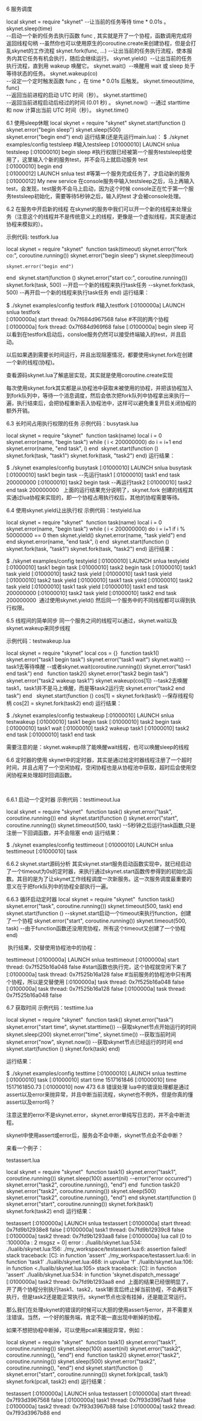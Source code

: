 6 服务调度

local skynet = require "skynet"
--让当前的任务等待 time * 0.01s 。
skynet.sleep(time)  
​
--启动一个新的任务去执行函数 func , 其实就是开了一个协程，函数调用完成将返回线程句柄
--虽然你也可以使用原生的coroutine.create来创建协程，但是会打乱skynet的工作流程
skynet.fork(func, ...) 
​
--让出当前的任务执行流程，使本服务内其它任务有机会执行，随后会继续运行。
skynet.yield()
​
--让出当前的任务执行流程，直到用 wakeup 唤醒它。
skynet.wait()
​
--唤醒用 wait 或 sleep 处于等待状态的任务。
skynet.wakeup(co)       
​
--设定一个定时触发函数 func ，在 time * 0.01s 后触发。
skynet.timeout(time, func)  
​
--返回当前进程的启动 UTC 时间（秒）。
skynet.starttime()  
​
--返回当前进程启动后经过的时间 (0.01 秒) 。
skynet.now()
​
--通过 starttime 和 now 计算出当前 UTC 时间（秒）。
skynet.time()

6.1 使用sleep休眠
local skynet = require "skynet"
​
skynet.start(function ()
    skynet.error("begin sleep")
    skynet.sleep(500)   
    skynet.error("begin end")
end)
运行结果(还是先运行main.lua)：
$ ./skynet examples/config
testsleep                       #输入testsleep
[:01000010] LAUNCH snlua testsleep
[:01000010] begin sleep
#执行权限已经被第一个服务testsleep给使用了，这里输入个新的服务test，并不会马上就启动服务
test        
[:01000010] begin end       
[:01000012] LAUNCH snlua test  #等第一个服务完成任务了，才启动新的服务
[:01000012] My new service
在console服务中输入testsleep之后，马上再输入test，会发现，test服务不会马上启动，因为这个时候 console正在忙于第一个服务testsleep初始化，需要等待5秒钟之后，输入的test 才会被console处理。

6.2 在服务中开启新的线程
​ 在skynet的服务中我们可以开一个新的线程来处理业务（注意这个的线程并不是传统意义上的线程，更像是一个虚拟线程，其实是通过协程来模拟的）。

示例代码: testfork.lua

local skynet = require "skynet"
​
function task(timeout)
    skynet.error("fork co:", coroutine.running())
    skynet.error("begin sleep")
    skynet.sleep(timeout)
    
    skynet.error("begin end")
end
​
skynet.start(function ()
    skynet.error("start co:", coroutine.running())
    skynet.fork(task, 500)  --开启一个新的线程来执行task任务
    --skynet.fork(task, 500)  --再开启一个新的线程来执行task任务
end)
运行结果：

$ ./skynet examples/config
testfork                        #输入testfork
[:0100000a] LAUNCH snlua testfork   
[:0100000a] start thread: 0x7f684d967568 false #不同的两个协程
[:0100000a] fork  thread: 0x7f684d969f68 false
[:0100000a] begin sleep
​ 可以看到在testfork启动后，consloe服务仍然可以接受终端输入的test，并且启动。

​ 以后如果遇到需要长时间运行，并且出现阻塞情况，都要使用skynet.fork在创建一个新的线程(协程)。

 

 

查看源码skynet.lua了解底层实现，其实就是使用coroutine.create实现

​ 每次使用skynet.fork其实都是从协程池中获取未被使用的协程，并把该协程加入到fork队列中，等待一个消息调度，然后会依次把fork队列中协程拿出来执行一遍，执行结束后，会把协程重新丢入协程池中，这样可以避免重复开启关闭协程的额外开销。

 

6.3 长时间占用执行权限的任务
示例代码：busytask.lua

local skynet = require "skynet"
​
function task(name)
    local i = 0
    skynet.error(name, "begin task")
    while ( i < 200000000)
    do
        i = i+1
    end
    skynet.error(name, "end task", i)
end
​
skynet.start(function ()
    skynet.fork(task, "task1")
    skynet.fork(task, "task2")
end)
运行结果：

$ ./skynet examples/config
busytask
[:01000010] LAUNCH snlua busytask
[:01000010] task1 begin task       --先运行task1
[:01000010] task1 end task 200000000
[:01000010] task2 begin task        --再运行task2
[:01000010] task2 end task 200000000
​
​ 上面的运行结果充分说明了，skynet.fork 创建的线程其实通过lua协程来实现的，即一个协程占用执行权后，其他的协程需要等待。

6.4 使用skynet.yield让出执行权
示例代码：testyield.lua

local skynet = require "skynet"
​
function task(name)
    local i = 0
    skynet.error(name, "begin task")
    while ( i < 200000000)
    do
        i = i+1
        if i % 50000000 == 0 then
            skynet.yield()
            skynet.error(name, "task yield")
        end
    end
    skynet.error(name, "end task", i)
end
​
skynet.start(function ()
    skynet.fork(task, "task1")
    skynet.fork(task, "task2")
end)
运行结果：

$ ./skynet examples/config
testyield
[:01000010] LAUNCH snlua testyield
[:01000010] task1 begin task
[:01000010] task2 begin task
[:01000010] task1 task yield
[:01000010] task2 task yield
[:01000010] task1 task yield
[:01000010] task2 task yield
[:01000010] task1 task yield
[:01000010] task2 task yield
[:01000010] task1 task yield
[:01000010] task1 end task 200000000
[:01000010] task2 task yield
[:01000010] task2 end task 200000000
​ 通过使用skynet.yield() 然后同一个服务中的不同线程都可以得到执行权限。

 

6.5 线程间的简单同步
​ 同一个服务之间的线程可以通过，skynet.wait以及skynet.wakeup来同步线程

示例代码：testwakeup.lua

local skynet = require "skynet"
local cos = {}
​
function task1()
    skynet.error("task1 begin task")
    skynet.error("task1 wait")
    skynet.wait()               --task1去等待唤醒
    --或者skynet.wait(coroutine.running())
    skynet.error("task1 end task")
end
​
​
function task2()
    skynet.error("task2 begin task")
    skynet.error("task2 wakeup task1")
    skynet.wakeup(cos[1])           --task2去唤醒task1，task1并不是马上唤醒，而是等task2运行完
    skynet.error("task2 end task")
end
​
​
skynet.start(function ()
    cos[1] = skynet.fork(task1)  --保存线程句柄
    cos[2] = skynet.fork(task2)
end)
运行结果：

$ ./skynet examples/config
testwakeup
[:01000010] LAUNCH snlua testwakeup
[:01000010] task1 begin task
[:01000010] task2 begin task
[:01000010] task1 wait
[:01000010] task2 wakeup task1
[:01000010] task2 end task
[:01000010] task1 end task
 

需要注意的是：skynet.wakeup除了能唤醒wait线程，也可以唤醒sleep的线程

 

 

6.6 定时器的使用
​ skynet中的定时器，其实是通过给定时器线程注册了一个超时时间，并且占用了一个空闲协程，空闲协程也是从协程池中获取，超时后会使用空闲协程来处理超时回调函数。

​

6.6.1 启动一个定时器
示例代码：testtimeout.lua

local skynet = require "skynet"
​
function task()
    skynet.error("task", coroutine.running())
end
​
skynet.start(function ()
     skynet.error("start", coroutine.running())
    skynet.timeout(500, task) --5秒钟之后运行task函数,只是注册一下回调函数，并不会阻塞
end)
运行结果：

$ ./skynet examples/config
testtimeout
[:01000010] LAUNCH snlua testtimeout
[:01000010] task
 

6.6.2 skynet.start源码分析
​ 其实skynet.start服务启动函数实现中，就已经启动了一个timeout为0s的定时器，来执行通过skynet.start函数传参得到的初始化函数。其目的是为了让skynet工作线程调度一次新服务。这一次服务调度最重要的意义在于把fork队列中的协程全部执行一遍。

6.6.3 循环启动定时器
local skynet = require "skynet"
​
function task()
    skynet.error("task", coroutine.running())
    skynet.timeout(500, task)
end
​
skynet.start(function ()  --skynet.start启动一个timeout来执行function，创建了一个协程
     skynet.error("start", coroutine.running())
    skynet.timeout(500, task) --由于function函数还没用完协程，所有这个timeout又创建了一个协程
end)
 

​ 执行结果，交替使用协程池中的协程：

testtimeout
[:0100000a] LAUNCH snlua testtimeout
[:0100000a] start thread: 0x7f525b16a048 false  #start函数也执行完，这个协程就空闲下来了
[:0100000a] task thread: 0x7f525b16a128 false   #当前服务的协程池中只有两个协程，所以是交替使用
[:0100000a] task thread: 0x7f525b16a048 false
[:0100000a] task thread: 0x7f525b16a128 false
[:0100000a] task thread: 0x7f525b16a048 false
 

6.7 获取时间
示例代码：testtime.lua

local skynet = require "skynet"
​
function task()
    skynet.error("task")
    skynet.error("start time", skynet.starttime()) --获取skynet节点开始运行的时间
    skynet.sleep(200)
    skynet.error("time", skynet.time())     --获取当前时间
    skynet.error("now", skynet.now())       --获取skynet节点已经运行的时间
end
​
skynet.start(function ()
    skynet.fork(task)
end)
 

运行结果：

$ ./skynet examples/config
testtime
[:01000010] LAUNCH snlua testtime
[:01000010] task
[:01000010] start time 1517161846
[:01000010] time 1517161850.73
[:01000010] now 473
6.8 错误处理
​ lua中的错误处理都是通过assert以及error来抛异常，并且中断当前流程，skynet也不例外，但是你真的懂assert以及error吗？

​ 注意这里的error不是skynet.error，skynet.error单纯写日志的，并不会中断流程。

​ skynet中使用assert或error后，服务会不会中断，skynet节点会不会中断？

来看一个例子：

testassert.lua

local skynet = require "skynet"
​
function task1()
    skynet.error("task1", coroutine.running())
    skynet.sleep(100)
    assert(nil)
    --error("error occurred")
    skynet.error("task2", coroutine.running(), "end")
end
​
function task2()
    skynet.error("task2", coroutine.running())
    skynet.sleep(500)
    skynet.error("task2", coroutine.running(), "end")
end
​
skynet.start(function ()  
    skynet.error("start", coroutine.running())
    skynet.fork(task1) 
    skynet.fork(task2) 
end)
运行结果：

testassert
[:0100000a] LAUNCH snlua testassert
[:0100000a] start thread: 0x7fd9b12938e8 false
[:0100000a] task1 thread: 0x7fd9b12939c8 false  
[:0100000a] task2 thread: 0x7fd9b1293aa8 false
[:0100000a] lua call [0 to :100000a : 2 msgsz = 0] error : ./lualib/skynet.lua:534: ./lualib/skynet.lua:156: ./my_workspace/testassert.lua:6: assertion failed!
stack traceback:
    [C]: in function 'assert'
    ./my_workspace/testassert.lua:6: in function 'task1'
    ./lualib/skynet.lua:468: in upvalue 'f'
    ./lualib/skynet.lua:106: in function <./lualib/skynet.lua:105>
stack traceback:
    [C]: in function 'assert'
    ./lualib/skynet.lua:534: in function 'skynet.dispatch_message'
[:0100000a] task2 thread: 0x7fd9b1293aa8 end
​
​ 上面的结果已经很明显了，开了两个协程分别执行task1、task2，task1断言后终止掉当前协程，不会再往下执行，但是task2还是能正常执行。skynet节点也没有挂掉，还是能正常运行。

​ 那么我们在处理skynet的错误的时候可以大胆的使用assert与error，并不需要关注错误。当然，一个好的服务端，肯定不能一直出现中断掉的协程。

如果不想把协程中断掉，可以使用pcall来捕捉异常，例如：

local skynet = require "skynet"
​
function task1()
    skynet.error("task1", coroutine.running())
    skynet.sleep(100)
    assert(nil)
    skynet.error("task2", coroutine.running(), "end")
end
​
function task2()
    skynet.error("task2", coroutine.running())
    skynet.sleep(500)
    skynet.error("task2", coroutine.running(), "end")
end
​
skynet.start(function ()  
    skynet.error("start", coroutine.running())
    skynet.fork(pcall, task1) 
    skynet.fork(pcall, task2) 
end)
运行结果：

testassert
[:0100000a] LAUNCH snlua testassert
[:0100000a] start thread: 0x7f93d3967568 false
[:0100000a] task1 thread: 0x7f93d3967aa8 false
[:0100000a] task2 thread: 0x7f93d3967b88 false
[:0100000a] task2 thread: 0x7f93d3967b88 end





